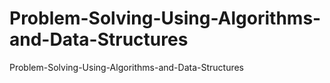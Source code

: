 # Problem-Solving-Using-Algorithms-and-Data-Structures
Problem-Solving-Using-Algorithms-and-Data-Structures
